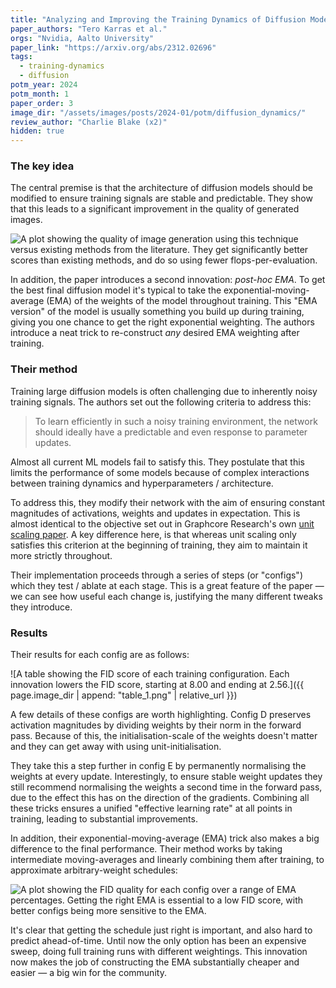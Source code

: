 ```yaml
---
title: "Analyzing and Improving the Training Dynamics of Diffusion Models"
paper_authors: "Tero Karras et al."
orgs: "Nvidia, Aalto University"
paper_link: "https://arxiv.org/abs/2312.02696"
tags:
  - training-dynamics
  - diffusion
potm_year: 2024
potm_month: 1
paper_order: 3
image_dir: "/assets/images/posts/2024-01/potm/diffusion_dynamics/"
review_author: "Charlie Blake (x2)"
hidden: true
---
```


### The key idea

The central premise is that the architecture of diffusion models should be modified to ensure training signals are stable and predictable. They show that this leads to a significant improvement in the quality of generated images.

<img class="constrained_img" src="{{ page.image_dir | append: 'figure_1.png' | relative_url }}" alt="A plot showing the quality of image generation using this technique versus existing methods from the literature. They get significantly better scores than existing methods, and do so using fewer flops-per-evaluation.">

In addition, the paper introduces a second innovation: _post-hoc EMA_. To get the best
final diffusion model it's typical to take the exponential-moving-average (EMA) of
the weights of the model throughout training. This "EMA version" of the model is usually
something you build up during training, giving you one chance to get the right exponential weighting. The authors introduce a neat trick to re-construct _any_ desired EMA weighting after training.

### Their method

Training large diffusion models is often challenging due to inherently noisy training signals. The authors set out the following criteria to address this:

> To learn efficiently in such a noisy training environment, the network should ideally have a predictable and even response to parameter updates.

Almost all current ML models fail to satisfy this. They postulate that this limits the performance of some models because of complex interactions between training dynamics and hyperparameters / architecture.

To address this, they modify their network with the aim of ensuring constant magnitudes of activations, weights and updates in expectation. This is almost identical to the objective set out in Graphcore Research's own [unit scaling paper](https://arxiv.org/abs/2303.11257). A key difference here, is that whereas unit scaling only satisfies this criterion at the beginning of training, they aim to maintain it more strictly throughout.

Their implementation proceeds through a series of steps (or "configs") which they test / ablate at each stage. This is a great feature of the paper — we can see how useful each change is, justifying the many different tweaks they introduce.

### Results

Their results for each config are as follows:

![A table showing the FID score of each training configuration. Each innovation lowers the FID score, starting at 8.00 and ending at 2.56.]({{ page.image_dir | append: "table_1.png" | relative_url }})

A few details of these configs are worth highlighting. Config D preserves activation magnitudes by dividing weights by their norm in the forward pass. Because of this, the initialisation-scale of the weights doesn't matter and they can get away with using unit-initialisation.

They take this a step further in config E by permanently normalising the weights at every update. Interestingly, to ensure stable weight updates they still recommend normalising the weights a second time in the forward pass, due to the effect this has on the direction of the gradients. Combining all these tricks ensures a unified "effective learning rate" at all points in training, leading to substantial improvements.

In addition, their exponential-moving-average (EMA) trick also makes a big difference to the final performance. Their method works by taking intermediate moving-averages and linearly combining them after training, to approximate arbitrary-weight schedules:

<img class="constrained_img" src="{{ page.image_dir | append: 'figure_.png' | relative_url }}" alt="A plot showing the FID quality for each config over a range of EMA percentages. Getting the right EMA is essential to a low FID score, with better configs being more sensitive to the EMA.">

It's clear that getting the schedule just right is important, and also hard to predict ahead-of-time. Until now the only option has been an expensive sweep, doing full training runs with different weightings. This innovation now makes the job of constructing the EMA substantially cheaper and easier — a big win for the community.
